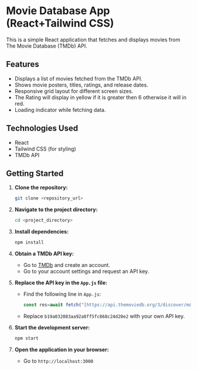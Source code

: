# Movie Database App (React+Tailwind CSS)

This is a simple React application that fetches and displays movies from The Movie Database (TMDb) API.

## Features

* Displays a list of movies fetched from the TMDb API.
* Shows movie posters, titles, ratings, and release dates.
* Responsive grid layout for different screen sizes.
* The Rating will display in yellow if it is greater then 6 otherwise it will in red.
* Loading indicator while fetching data.

## Technologies Used

* React
* Tailwind CSS (for styling)
* TMDb API

## Getting Started

1.  **Clone the repository:**

    ```bash
    git clone <repository_url>
    ```

2.  **Navigate to the project directory:**

    ```bash
    cd <project_directory>
    ```

3.  **Install dependencies:**

    ```bash
    npm install
    ```

4.  **Obtain a TMDb API key:**

    * Go to [TMDb](https://www.themoviedb.org/) and create an account.
    * Go to your account settings and request an API key.

5.  **Replace the API key in the `App.js` file:**

    * Find the following line in `App.js`:

        ```javascript
        const res=await fetch("[https://api.themoviedb.org/3/discover/movie?api_key=b19a032083aa92a8ff5fc868c24d20e2](https://api.themoviedb.org/3/discover/movie?api_key=b19a032083aa92a8ff5fc868c24d20e2)")
        ```

    * Replace `b19a032083aa92a8ff5fc868c24d20e2` with your own API key.

6.  **Start the development server:**

    ```bash
    npm start
    ```

7.  **Open the application in your browser:**

    * Go to `http://localhost:3000`

